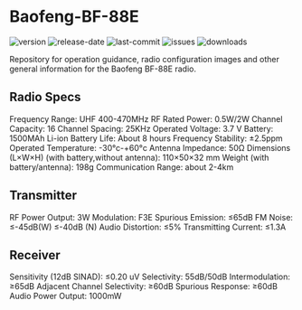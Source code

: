 # Baofeng-BF-88E

![version](https://img.shields.io/github/v/release/SamuelNetherway460/Baofeng-BF-88E?sort=semver)
![release-date](https://img.shields.io/github/release-date/SamuelNetherway460/Baofeng-BF-88E)
![last-commit](https://img.shields.io/github/last-commit/SamuelNetherway460/Baofeng-BF-88E)
![issues](https://img.shields.io/github/issues/SamuelNetherway460/Baofeng-BF-88E)
![downloads](https://img.shields.io/github/downloads/SamuelNetherway460/Baofeng-BF-88E/total)

Repository for operation guidance, radio configuration images and other general information for the Baofeng BF-88E radio.

## Radio Specs
Frequency Range: UHF 400-470MHz
RF Rated Power: 0.5W/2W
Channel Capacity: 16
Channel Spacing: 25KHz
Operated Voltage: 3.7 V
Battery: 1500MAh Li-ion
Battery Life: About 8 hours
Frequency Stability: ±2.5ppm
Operated Temperature: -30°c-+60°c
Antenna Impedance: 50Ω
Dimensions (L×W×H) (with battery,without antenna): 110×50×32 mm
Weight (with battery/antenna): 198g
Communication Range: about 2-4km

## Transmitter
RF Power Output: 3W
Modulation: F3E
Spurious Emission: ≤65dB
FM Noise: ≤-45dB(W) ≤-40dB (N)
Audio Distortion: ≤5%
Transmitting Current: ≤1.3A

## Receiver
Sensitivity (12dB SINAD): ≤0.20 uV
Selectivity: 55dB/50dB
Intermodulation: ≥65dB
Adjacent Channel Selectivity: ≥60dB
Spurious Response: ≥60dB
Audio Power Output: 1000mW
